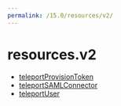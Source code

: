 ```yaml
---
permalink: /15.0/resources/v2/
---
```


# resources.v2



* [teleportProvisionToken](teleportProvisionToken.md)
* [teleportSAMLConnector](teleportSAMLConnector.md)
* [teleportUser](teleportUser.md)